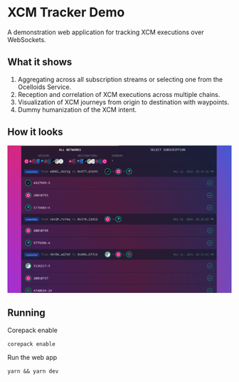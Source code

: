 # XCM Tracker Demo

A demonstration web application for tracking XCM executions over WebSockets.

## What it shows

1. Aggregating across all subscription streams or selecting one from the Ocelloids Service.
2. Reception and correlation of XCM executions across multiple chains.
3. Visualization of XCM journeys from origin to destination with waypoints.
4. Dummy humanization of the XCM intent.

## How it looks

![All Networks](https://github.com/sodazone/xcm-tracker/blob/main/.misc/assets/xcm-tracker-all-networks.png)

## Running

Corepack enable

```shell
corepack enable
```

Run the web app

```shell
yarn && yarn dev
```
